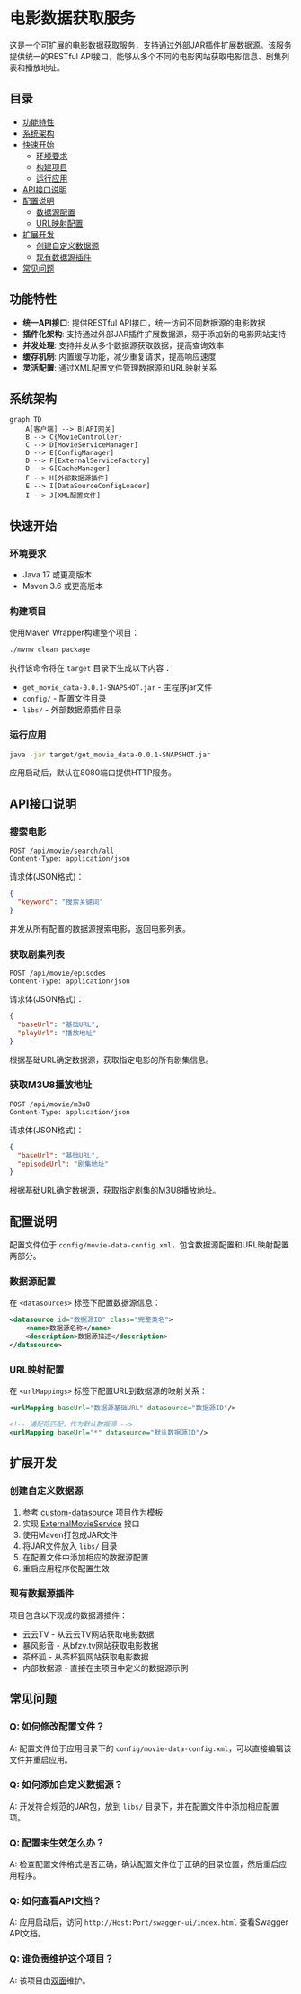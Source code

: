 # 电影数据获取服务

这是一个可扩展的电影数据获取服务，支持通过外部JAR插件扩展数据源。该服务提供统一的RESTful API接口，能够从多个不同的电影网站获取电影信息、剧集列表和播放地址。

## 目录

- [功能特性](#功能特性)
- [系统架构](#系统架构)
- [快速开始](#快速开始)
  - [环境要求](#环境要求)
  - [构建项目](#构建项目)
  - [运行应用](#运行应用)
- [API接口说明](#api接口说明)
- [配置说明](#配置说明)
  - [数据源配置](#数据源配置)
  - [URL映射配置](#url映射配置)
- [扩展开发](#扩展开发)
  - [创建自定义数据源](#创建自定义数据源)
  - [现有数据源插件](#现有数据源插件)
- [常见问题](#常见问题)

## 功能特性

- **统一API接口**: 提供RESTful API接口，统一访问不同数据源的电影数据
- **插件化架构**: 支持通过外部JAR插件扩展数据源，易于添加新的电影网站支持
- **并发处理**: 支持并发从多个数据源获取数据，提高查询效率
- **缓存机制**: 内置缓存功能，减少重复请求，提高响应速度
- **灵活配置**: 通过XML配置文件管理数据源和URL映射关系

## 系统架构

```mermaid
graph TD
    A[客户端] --> B[API网关]
    B --> C{MovieController}
    C --> D[MovieServiceManager]
    D --> E[ConfigManager]
    D --> F[ExternalServiceFactory]
    D --> G[CacheManager]
    F --> H[外部数据源插件]
    E --> I[DataSourceConfigLoader]
    I --> J[XML配置文件]
```

## 快速开始

### 环境要求

- Java 17 或更高版本
- Maven 3.6 或更高版本

### 构建项目

使用Maven Wrapper构建整个项目：

```bash
./mvnw clean package
```

执行该命令将在 `target` 目录下生成以下内容：
- `get_movie_data-0.0.1-SNAPSHOT.jar` - 主程序jar文件
- `config/` - 配置文件目录
- `libs/` - 外部数据源插件目录

### 运行应用

```bash
java -jar target/get_movie_data-0.0.1-SNAPSHOT.jar
```

应用启动后，默认在8080端口提供HTTP服务。

## API接口说明

### 搜索电影

```
POST /api/movie/search/all
Content-Type: application/json
```

请求体(JSON格式)：
```json
{
  "keyword": "搜索关键词"
}
```

并发从所有配置的数据源搜索电影，返回电影列表。

### 获取剧集列表

```
POST /api/movie/episodes
Content-Type: application/json
```

请求体(JSON格式)：
```json
{
  "baseUrl": "基础URL",
  "playUrl": "播放地址"
}
```

根据基础URL确定数据源，获取指定电影的所有剧集信息。

### 获取M3U8播放地址

```
POST /api/movie/m3u8
Content-Type: application/json
```

请求体(JSON格式)：
```json
{
  "baseUrl": "基础URL",
  "episodeUrl": "剧集地址"
}
```

根据基础URL确定数据源，获取指定剧集的M3U8播放地址。

## 配置说明

配置文件位于 `config/movie-data-config.xml`，包含数据源配置和URL映射配置两部分。

### 数据源配置

在 `<datasources>` 标签下配置数据源信息：

```xml
<datasource id="数据源ID" class="完整类名">
    <name>数据源名称</name>
    <description>数据源描述</description>
</datasource>
```

### URL映射配置

在 `<urlMappings>` 标签下配置URL到数据源的映射关系：

```xml
<urlMapping baseUrl="数据源基础URL" datasource="数据源ID"/>

<!-- 通配符匹配，作为默认数据源 -->
<urlMapping baseUrl="*" datasource="默认数据源ID"/>
```

## 扩展开发

### 创建自定义数据源

1. 参考 [custom-datasource](custom-datasource/) 项目作为模板
2. 实现 [ExternalMovieService](src/main/java/org/example/get_movie_data/service/ExternalMovieService.java) 接口
3. 使用Maven打包成JAR文件
4. 将JAR文件放入 `libs/` 目录
5. 在配置文件中添加相应的数据源配置
6. 重启应用程序使配置生效

### 现有数据源插件

项目包含以下现成的数据源插件：

- 云云TV - 从云云TV网站获取电影数据
- 暴风影音 - 从bfzy.tv网站获取电影数据
- 茶杯狐 - 从茶杯狐网站获取电影数据
- 内部数据源 - 直接在主项目中定义的数据源示例

## 常见问题

### Q: 如何修改配置文件？

A: 配置文件位于应用目录下的 `config/movie-data-config.xml`，可以直接编辑该文件并重启应用。

### Q: 如何添加自定义数据源？

A: 开发符合规范的JAR包，放到 `libs/` 目录下，并在配置文件中添加相应配置项。

### Q: 配置未生效怎么办？

A: 检查配置文件格式是否正确，确认配置文件位于正确的目录位置，然后重启应用程序。

### Q: 如何查看API文档？

A: 应用启动后，访问 `http://Host:Port/swagger-ui/index.html` 查看Swagger API文档。

### Q: 谁负责维护这个项目？

A: 该项目由[双面](https://github.com/shuangmian-bai/get_movie_data)维护。